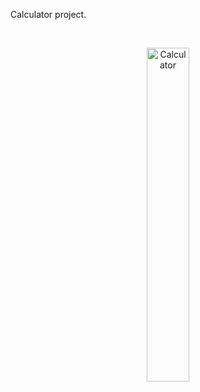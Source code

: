 Calculator project.

<br>

<p align="center">
  <img src="https://user-images.githubusercontent.com/48618243/198878449-dd2bf55a-b24b-4f28-a326-6b50bea667a4.jpg" width="37%" alt="Calculator">
</p>
